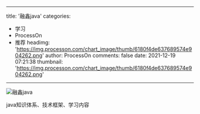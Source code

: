 
---
title: '融鑫java'
categories: 
 - 学习
 - ProcessOn
 - 推荐
headimg: 'https://img.processon.com/chart_image/thumb/6180f4de637689574e904262.png'
author: ProcessOn
comments: false
date: 2021-12-19 07:21:38
thumbnail: 'https://img.processon.com/chart_image/thumb/6180f4de637689574e904262.png'
---

<div>   
<img class="thumb" alt="融鑫java" src="https://img.processon.com/chart_image/thumb/6180f4de637689574e904262.png" referrerpolicy="no-referrer">
<p>java知识体系、技术框架、学习内容</p>  
</div>
            